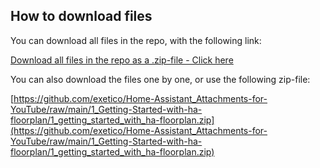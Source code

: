 ## How to download files

You can download all files in the repo, with the following link:

[Download all files in the repo as a .zip-file - Click here](https://codeload.github.com/exetico/Home-Assistant_Attachments-for-YouTube/zip/refs/heads/main)


You can also download the files one by one, or use the following zip-file:

[https://github.com/exetico/Home-Assistant_Attachments-for-YouTube/raw/main/1_Getting-Started-with-ha-floorplan/1_getting_started_with_ha-floorplan.zip](https://github.com/exetico/Home-Assistant_Attachments-for-YouTube/raw/main/1_Getting-Started-with-ha-floorplan/1_getting_started_with_ha-floorplan.zip)